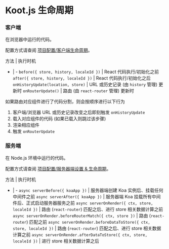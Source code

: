 # Koot.js 生命周期

### 客户端

在浏览器中运行的代码。

配置方式请查阅 [项目配置/客户端生命周期](/config?id=客户端生命周期)。

方法 | 执行时机 
- | -
```before({ store, history, localeId })``` | React 代码执行/初始化之前
```after({ store, history, localeId })```  | React 代码执行/初始化之后
```onHistoryUpdate(location, store)``` | URL 或历史记录 (由 `history` 管理) 更新时
```onRouterUpdate()``` | 路由 (由 `react-router` 管理) 更新时

如果路由对应组件进行了代码分割，则会按顺序进行以下行为
1. 客户端/浏览器 URL 或历史记录改变之后即刻触发 `onHistoryUpdate`
2. 载入对应组件的代码 (如果已载入则跳过该步骤)
3. 渲染相应组件
4. 触发 `onRouterUpdate`

### 服务端

在 Node.js 环境中运行的代码。

配置方式请查阅 [项目配置/服务器端设置 & 生命周期](/config?id=服务器端设置-amp-生命周期)。

方法 | 执行时机 
- | -
```async serverBefore({ koaApp })``` | 服务器端创建 Koa 实例后、挂载任何中间件之前
```async serverAfter({ koaApp })```  | 服务器端 Koa 挂载所有中间件后、正式启动服务器服务之前
```async serverOnRender({ ctx, store, localeId })``` | 路由 (`react-router`) 匹配之后、进行 store 相关数据计算之前
```async serverOnRender.beforeRouterMatch({ ctx, store })``` | 路由 (`react-router`) 匹配之前
```async serverOnRender.beforeDataToStore({ ctx, store, localeId })``` | 路由 (`react-router`) 匹配之后、进行 store 相关数据计算之前
```async serverOnRender.afterDataToStore({ ctx, store, localeId })``` | 进行 store 相关数据计算之后
